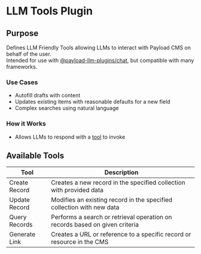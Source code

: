 # LLM Tools Plugin

## Purpose

Defines LLM Friendly Tools allowing LLMs to interact with Payload CMS on behalf of the user.  
Intended for use with [@payload-llm-plugins/chat](../chat/README.md), but compatible with many frameworks.

### Use Cases

- Autofill drafts with content
- Updates existing items with reasonable defaults for a new field
- Complex searches using natural language

### How it Works

- Allows LLMs to respond with a [tool](#available-tools) to invoke

## Available Tools

| Tool          | Description                                                                 |
| ------------- | --------------------------------------------------------------------------- |
| Create Record | Creates a new record in the specified collection with provided data         |
| Update Record | Modifies an existing record in the specified collection with new data       |
| Query Records | Performs a search or retrieval operation on records based on given criteria |
| Generate Link | Creates a URL or reference to a specific record or resource in the CMS      |
